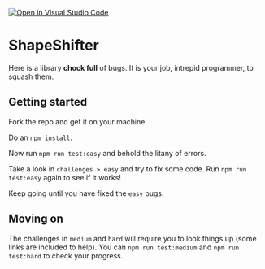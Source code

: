 [![Open in Visual Studio Code](https://classroom.github.com/assets/open-in-vscode-c66648af7eb3fe8bc4f294546bfd86ef473780cde1dea487d3c4ff354943c9ae.svg)](https://classroom.github.com/online_ide?assignment_repo_id=9630803&assignment_repo_type=AssignmentRepo)
# ShapeShifter

Here is a library **chock full** of bugs. It is your job, intrepid programmer, to squash them.

## Getting started

Fork the repo and get it on your machine.

Do an `npm install`.

Now run `npm run test:easy` and behold the litany of errors.

Take a look in `challenges > easy` and try to fix some code. Run `npm run test:easy` again to see if it works!

Keep going until you have fixed the `easy` bugs.

## Moving on

The challenges in `medium` and `hard` will require you to look things up (some links are included to help). You can `npm run test:medium` and `npm run test:hard` to check your progress.



